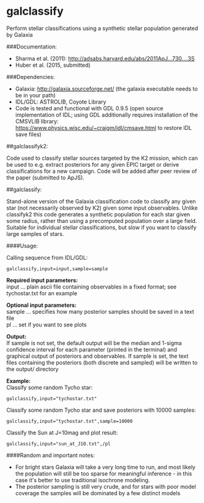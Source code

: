 # galclassify
Perform stellar classifications using a synthetic stellar population generated by Galaxia

###Documentation:
- Sharma et al. (2011): http://adsabs.harvard.edu/abs/2011ApJ...730....3S
- Huber et al. (2015, submitted)


###Dependencies:
* Galaxia: http://galaxia.sourceforge.net/ (the galaxia executable needs to be in your path) <br/>
* IDL/GDL: ASTROLIB, Coyote Library <br/> 
* Code is tested and functional with GDL 0.9.5 (open source implementation of IDL; using GDL additionally requires installation of the CMSVLIB library: https://www.physics.wisc.edu/~craigm/idl/cmsave.html to restore IDL save files)


##galclassifyk2:

Code used to classify stellar sources targeted by the K2 mission, which can be used to e.g. extract posteriors for any given EPIC target or derive classifications for a new campaign. Code will be added after peer review of the paper (submitted to ApJS).


##galclassify:

Stand-alone version of the Galaxia classification code to classify any given star (not necessarily observed by K2) given some input observables. Unlike classifyk2 this code generates a synthetic population for each star given some radius, rather than using a precomputed population over a large field. Suitable for individual stellar classifications, but slow if you want to classify large samples of stars.

####Usage:

Calling sequence from IDL/GDL:
```
galclassify,input=input,sample=sample
```

**Required input parameters:**	<br/>
input ... plain ascii file containing observables in a fixed format; see tychostar.txt for an example <br/>

**Optional input parameters:**	<br/>
sample	... specifies how many posterior samples should be saved in a text file  <br/>
pl      ... set if you want to see plots

**Output:**	<br/>
If sample is not set, the default output will be the median and 1-sigma confidence interval for each parameter (printed in the terminal) and graphical output of posteriors and observables. If sample is set, the text files containing the posteriors (both discrete and sampled) will be written to the output/ directory

**Example:** <br/>
Classify some random Tycho star:
```	
galclassify,input="tychostar.txt"
```

Classify some random Tycho star and save posteriors with 10000 samples:
```	
galclassify,input="tychostar.txt",sample=10000
```

Classify the Sun at J=10mag and plot result:
```	
galclassify,input="sun_at_J10.txt",/pl
```

####Random and important notes:
* For bright stars Galaxia will take a very long time to run, and most likely the population will still be too sparse for meaningful inference - in this case it's better to use traditional isochrone modeling.
* The posterior sampling is still very crude, and for stars with poor model coverage the samples will be dominated by a few distinct models
